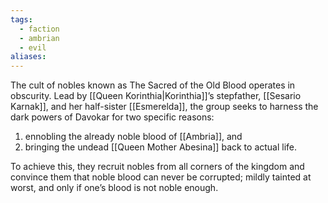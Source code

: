```yaml
---
tags:
  - faction
  - ambrian
  - evil
aliases:
---
```

The cult of nobles known as The Sacred of the Old Blood operates in obscurity. Lead by [[Queen Korinthia|Korinthia]]’s stepfather, [[Sesario Karnak]], and her half-sister [[Esmerelda]], the group seeks to harness the dark powers of Davokar for two specific reasons:

1. ennobling the already noble blood of [[Ambria]], and
2. bringing the undead [[Queen Mother Abesina]] back to actual life.

To achieve this, they recruit nobles from all corners of the kingdom and convince them that noble blood can never be corrupted; mildly tainted at worst, and only if one’s blood is not noble enough.